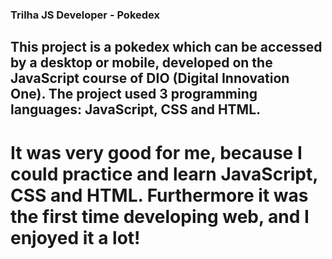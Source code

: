 ### Trilha JS Developer - Pokedex

## This project is a pokedex which can be accessed by a desktop or mobile, developed on the JavaScript course of DIO (Digital Innovation One). The project used 3 programming languages: JavaScript, CSS and HTML. 

# It was very good for me, because I could practice and learn JavaScript, CSS and HTML. Furthermore it was the first time developing web, and I enjoyed it a lot!